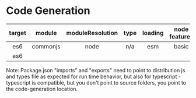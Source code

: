 # Code Generation

| target |  module  | moduleResolution | type | loading | node features | consistent | notes |
|:------:|:--------:|:----------------:|:----:|:-------:|:-------------:|:----------:|:------|
|  es6   | commonjs |       node       | n/a  |   esm   |     basic     |    yes     |       |
|  es6   |          |                  |      |         |               |            |       |

Note: Package.json "imports" and "exports" need to point to distribution js and types file as 
expected for run time behavior, but also for typescript - typescript is compatible, but you don't 
point to source folders, you point to the code-generation location.
